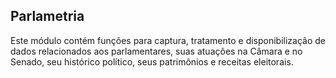 ## Parlametria

Este módulo contém funções para captura, tratamento e disponibilização de dados relacionados aos parlamentares, suas atuações na Câmara e no Senado, seu histórico político, seus patrimônios e receitas eleitorais.